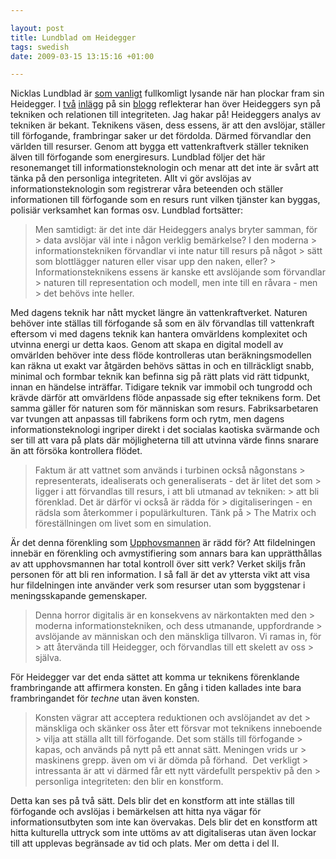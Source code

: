 ```yaml
--- 

layout: post
title: Lundblad om Heidegger 
tags: swedish 
date: 2009-03-15 13:15:16 +01:00 

---
```


Nicklas Lundblad är [som vanligt](http://copyriot.blogspot.com/2005/12/skenmotstndaren-och-skalpellen.html) fullkomligt lysande när han plockar fram sin Heidegger. I [två](http://myothernotes.com/rationalgrounds/?p=98) [inlägg](http://myothernotes.com/rationalgrounds/?p=103) på sin [blogg](http://myothernotes.com/rationalgrounds/) reflekterar han över Heideggers syn på tekniken och relationen till integriteten. Jag hakar på! Heideggers analys av tekniken är bekant. Teknikens väsen, dess essens, är att den avslöjar, ställer till förfogande, frambringar saker ur det fördolda. Därmed förvandlar den världen till resurser. Genom att bygga ett vattenkraftverk ställer tekniken älven till förfogande som energiresurs. Lundblad följer det här resonemanget till informationsteknologin och menar att det inte är svårt att tänka på den personliga integriteten. Allt vi gör avslöjas av informationsteknologin som registrerar våra beteenden och ställer informationen till förfogande som en resurs runt vilken tjänster kan byggas, polisiär verksamhet kan formas osv. Lundblad fortsätter:

> Men samtidigt: är det inte där Heideggers analys bryter samman, för > data avslöjar väl inte i någon verklig bemärkelse? I den moderna > informationstekniken förvandlar vi inte natur till resurs på något > sätt som blottlägger naturen eller visar upp den naken, eller? > Informationsteknikens essens är kanske ett avslöjande som förvandlar > naturen till representation och modell, men inte till en råvara - men > det behövs inte heller.

Med dagens teknik har nått mycket längre än vattenkraftverket. Naturen behöver inte ställas till förfogande så som en älv förvandlas till vattenkraft eftersom vi med dagens teknik kan hantera omvärldens komplexitet och utvinna energi ur detta kaos. Genom att skapa en digital modell av omvärlden behöver inte dess flöde kontrolleras utan beräkningsmodellen kan räkna ut exakt var åtgärden behövs sättas in och en tillräckligt snabb, minimal och formbar teknik kan befinna sig på rätt plats vid rätt tidpunkt, innan en händelse inträffar. Tidigare teknik var immobil och tungrodd och krävde därför att omvärldens flöde anpassade sig efter teknikens form. Det samma gäller för naturen som för människan som resurs. Fabriksarbetaren var tvungen att anpassas till fabrikens form och rytm, men dagens informationsteknologi ingriper direkt i det socialas kaotiska svärmande och ser till att vara på plats där möjligheterna till att utvinna värde finns snarare än att försöka kontrollera flödet.

> Faktum är att vattnet som används i turbinen också någonstans > representerats, idealiserats och generaliserats - det är litet det som > ligger i att förvandlas till resurs, i att bli utmanad av tekniken: > att bli förenklad. Det är därför vi också är rädda för > digitaliseringen - en rädsla som återkommer i populärkulturen. Tänk på > The Matrix och föreställningen om livet som en simulation.

Är det denna förenkling som [Upphovsmannen](http://dn.se/kultur-noje/debatt-essa/min-dikt-ar-min-1.819504) är rädd för? Att fildelningen innebär en förenkling och avmystifiering som annars bara kan upprätthållas av att upphovsmannen har total kontroll över sitt verk? Verket skiljs från personen för att bli ren information. I så fall är det av yttersta vikt att visa hur fildelningen inte använder verk som resurser utan som byggstenar i meningsskapande gemenskaper.

> Denna horror digitalis är en konsekvens av närkontakten med den > moderna informationstekniken, och dess utmanande, uppfordrande > avslöjande av människan och den mänskliga tillvaron. Vi ramas in, för > att återvända till Heidegger, och förvandlas till ett skelett av oss > själva.

För Heidegger var det enda sättet att komma ur teknikens förenklande frambringande att affirmera konsten. En gång i tiden kallades inte bara frambringandet för *techne* utan även konsten.

> Konsten vägrar att acceptera reduktionen och avslöjandet av det > mänskliga och skänker oss åter ett försvar mot teknikens inneboende > vilja att ställa allt till förfogande. Det som ställs till förfogande > kapas, och används på nytt på ett annat sätt. Meningen vrids ur > maskinens grepp. även om vi är dömda på förhand.  Det verkligt > intressanta är att vi därmed får ett nytt värdefullt perspektiv på den > personliga integriteten: den blir en konstform.

Detta kan ses på två sätt. Dels blir det en konstform att inte ställas till förfogande och avslöjas i bemärkelsen att hitta nya vägar för informationsutbyten som inte kan övervakas. Dels blir det en konstform att hitta kulturella uttryck som inte uttöms av att digitaliseras utan även lockar till att upplevas begränsade av tid och plats. Mer om detta i del II. 
